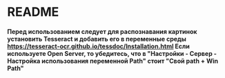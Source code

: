 # README
#### Перед использованием следует для распознавания картинок установить Tesseract и добавить его в переменные среды https://tesseract-ocr.github.io/tessdoc/Installation.html Если используете Open Server, то убедитесь, что в "Настройки - Сервер - Настройка использования переменной Path" стоит "Свой path + Win Path"